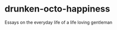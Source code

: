 drunken-octo-happiness
======================

Essays on the everyday life of a life loving gentleman
